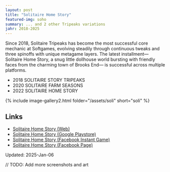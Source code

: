 ```yaml
---
layout: post
title: "Solitaire Home Story"
featured-img: soho
summary: ... and 2 other Tripeaks variations
jahr: 2018-2025
---
```


Since 2018, Solitaire Tripeaks has become the most successful core mechanic at Softgames, evolving steadily through continuous tweaks and three spinoffs with unique metagame layers. The latest installment—Solitaire Home Story, a snug little dollhouse world bursting with friendly faces from the charming town of Brooks End— is  successful across multiple platforms.

* 2018 SOLITAIRE STORY TRIPEAKS
* 2020 SOLITAIRE FARM SEASONS
* 2022 SOLITAIRE HOME STORY

{% include image-gallery2.html folder="/assets/soli" short="soli" %}

## Links

* [Solitaire Home Story (Web)](https://solitairestory.com/game/)
* [Solitaire Home Story (Google Playstore)](https://play.google.com/store/apps/details?id=com.softgames.solitaire.tripeaks.home.story)
* [Solitaire Home Story (Facebook Instant Game)](https://fb.gg/play/solitairehomestory)
* [Solitaire Home Story (Facebook Page)](https://www.facebook.com/solitairehomestoryhub/ )



Updated: 2025-Jan-06

// TODO: Add more screenshots and art
